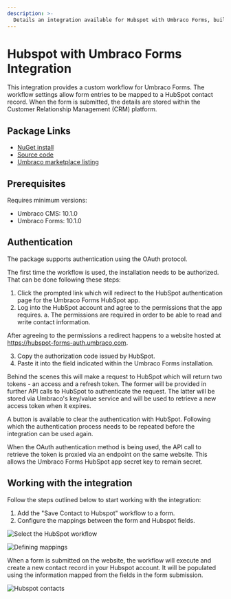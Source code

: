 ```yaml
---
description: >-
  Details an integration available for Hubspot with Umbraco Forms, built and maintained by Umbraco HQ.
---
```


# Hubspot with Umbraco Forms Integration

This integration provides a custom workflow for Umbraco Forms. The workflow settings allow form entries to be mapped to a HubSpot contact record. When the form is submitted, the details are stored within the Customer Relationship Management (CRM) platform.

## Package Links

- [NuGet install](https://www.nuget.org/packages/Umbraco.Forms.Integrations.Crm.Hubspot)
- [Source code](https://github.com/umbraco/Umbraco.Forms.Integrations/tree/main-v10/src/Umbraco.Forms.Integrations.Crm.Hubspot)
- [Umbraco marketplace listing](https://marketplace.umbraco.com/package/umbraco.forms.integrations.crm.hubspot)

## Prerequisites

Requires minimum versions:

- Umbraco CMS: 10.1.0
- Umbraco Forms: 10.1.0

## Authentication

The package supports authentication using the OAuth protocol.

The first time the workflow is used, the installation needs to be authorized. That can be done following these steps:

1. Click the prompted link which will redirect to the HubSpot authentication page for the Umbraco Forms HubSpot app.
2. Log into the HubSpot account and agree to the permissions that the app requires.
  a. The permissions are required in order to be able to read and write contact information.

After agreeing to the permissions a redirect happens to a website hosted at https://hubspot-forms-auth.umbraco.com.

3. Copy the authorization code issued by HubSpot.
4. Paste it into the field indicated within the Umbraco Forms installation.

Behind the scenes this will make a request to HubSpot which will return two tokens - an access and a refresh token. The former will be provided in further API calls to HubSpot to authenticate the request.  The latter will be stored via Umbraco's key/value service and will be used to retrieve a new access token when it expires.

A button is available to clear the authentication with HubSpot. Following which the authentication process needs to be repeated before the integration can be used again.

When the OAuth authentication method is being used, the API call to retrieve the token is proxied via an endpoint on the same website. This allows the Umbraco Forms HubSpot app secret key to remain secret.

## Working with the integration

Follow the steps outlined below to start working with the integration:

1. Add the "Save Contact to Hubspot" workflow to a form.
2. Configure the mappings between the form and Hubspot fields.

![Select the HubSpot workflow](https://github.com/umbraco/Umbraco.Forms.Integrations/raw/main-v10/src/Umbraco.Forms.Integrations.Crm.Hubspot/img/select-workflow.png)

![Defining mappings](https://github.com/umbraco/Umbraco.Forms.Integrations/raw/main-v10/src/Umbraco.Forms.Integrations.Crm.Hubspot/img/mapping.png)

When a form is submitted on the website, the workflow will execute and create a new contact record in your Hubspot account. It will be populated using the information mapped from the fields in the form submission.

![Hubspot contacts](https://github.com/umbraco/Umbraco.Forms.Integrations/raw/main-v10/src/Umbraco.Forms.Integrations.Crm.Hubspot/img/hubspot-contacts.png)
